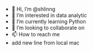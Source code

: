 - 👋 Hi, I’m @shlinng
- 👀 I’m interested in data analytic
- 🌱 I’m currently learning Python
- 💞️ I’m looking to collaborate on 
- 📫 How to reach me 
- add new line from local mac
<!---
shlinng/shlinng is a ✨ special ✨ repository because its `README.md` (this file) appears on your GitHub profile.
You can click the Preview link to take a look at your changes.
--->
